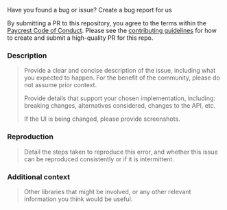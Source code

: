 Have you found a bug or issue? Create a bug report for us

By submitting a PR to this repository, you agree to the terms within the [Paycrest Code of Conduct](https://www.notion.so/paycrest/Contributor-Code-of-Conduct-1602482d45a2806bab75fd314b381f4c?pvs=4). Please see the [contributing guidelines](https://paycrest.notion.site/Contribution-Guide-1602482d45a2809a8930e6ad565c906a?pvs=4) for how to create and submit a high-quality PR for this repo.

### Description

> Provide a clear and concise description of the issue, including what you expected to happen. For the benefit of the community, please do not assume prior context.
>
> Provide details that support your chosen implementation, including: breaking changes, alternatives considered, changes to the API, etc.
>
> If the UI is being changed, please provide screenshots.


### Reproduction

> Detail the steps taken to reproduce this error, and whether this issue can be reproduced consistently or if it is intermittent.

### Additional context

> Other libraries that might be involved, or any other relevant information you think would be useful.

